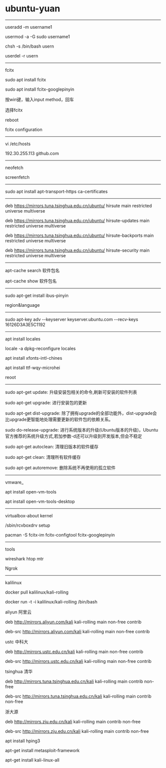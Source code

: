 # ubuntu-yuan

---

useradd -m username1

usermod -a -G sudo username1

chsh -s /bin/bash usern

userdel -r usern

---

fcitx

sudo apt install fcitx

sudo apt install fcitx-googlepinyin 

按win键，输入input method，回车

选择fcitx

reboot

fcitx configuration

---

vi /etc/hosts

192.30.255.113 github.com

---
neofetch

screenfetch

---

sudo apt install apt-transport-https ca-certificates

---

deb https://mirrors.tuna.tsinghua.edu.cn/ubuntu/ hirsute main restricted universe multiverse

deb https://mirrors.tuna.tsinghua.edu.cn/ubuntu/ hirsute-updates main restricted universe multiverse

deb https://mirrors.tuna.tsinghua.edu.cn/ubuntu/ hirsute-backports main restricted universe multiverse

deb https://mirrors.tuna.tsinghua.edu.cn/ubuntu/ hirsute-security main restricted universe multiverse

---

apt-cache search 软件包名

apt-cache show 软件包名

---

sudo apt-get install ibus-pinyin

region&language

---

 sudo apt-key adv --keyserver keyserver.ubuntu.com --recv-keys 16126D3A3E5C1192

---

apt install locales

locale -a dpkg-reconfigure locales 

apt install xfonts-intl-chines

apt install ttf-wqy-microhei

reoot

---

sudo apt-get update: 升级安装包相关的命令,刷新可安装的软件列表

sudo apt-get upgrade: 进行安装包的更新

sudo apt-get dist-upgrade: 除了拥有upgrade的全部功能外，dist-upgrade会比upgrade更智能地处理需要更新的软件包的依赖关系。

sudo do-release-upgrade: 进行系统版本的升级(Ubuntu版本的升级)，Ubuntu官方推荐的系统升级方式,若加参数-d还可以升级到开发版本,但会不稳定

sudo apt-get autoclean: 清理旧版本的软件缓存

sudo apt-get clean: 清理所有软件缓存

sudo apt-get autoremove: 删除系统不再使用的孤立软件

---

vmware_

apt install open-vm-tools

apt install open-vm-tools-desktop


---

virtualbox-about kernel

/sbin/rcvboxdrv setup

pacman -S fcitx-im fcitx-configtool fcitx-googlepinyin

---

tools

wireshark htop mtr 

Ngrok

---

kalilinux


docker pull kalilinux/kali-rolling

docker run -t -i kalilinux/kali-rolling /bin/bash

aliyun 阿里云 

deb http://mirrors.aliyun.com/kali kali-rolling main non-free contrib 

deb-src http://mirrors.aliyun.com/kali kali-rolling main non-free contrib 

ustc 中科大 

deb http://mirrors.ustc.edu.cn/kali kali-rolling main non-free contrib 

deb-src http://mirrors.ustc.edu.cn/kali kali-rolling main non-free contrib 

tsinghua 清华

deb http://mirrors.tuna.tsinghua.edu.cn/kali kali-rolling main contrib non-free

deb-src http://mirrors.tuna.tsinghua.edu.cn/kali kali-rolling main contrib non-free

浙大源

deb http://mirrors.zju.edu.cn/kali kali-rolling main contrib non-free

deb-src http://mirrors.zju.edu.cn/kali kali-rolling main contrib non-free

apt install hping3

apt-get install metasploit-framework

apt-get install kali-linux-all	